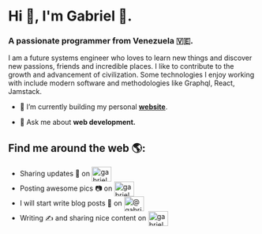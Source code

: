 <!-- 
<p align="left"> 
  <a href="https://twitter.com/gabrielbca15" target="blank">
    <img src="https://img.shields.io/twitter/follow/gabrielbca15?logo=twitter&style=for-the-badge" alt="gabrielbca15" />
  </a> 
</p> -->

<h1 align="left">Hi 👋, I'm Gabriel 🚀.</h1>
<h3 align="left">A passionate programmer from Venezuela 🇻🇪.</h3>

I am a future systems engineer who loves to learn new things and discover new passions, friends and incredible places. I like to contribute to the growth and advancement of civilization. Some technologies I enjoy working with include modern software and methodologies like Graphql, React, Jamstack. 



- 🌱 I’m currently building my personal **[website](https://testing-gaboland.vercel.app)**.

- 💬 Ask me about **web development.**

<!-- ### Blogs posts -->
<!-- BLOG-POST-LIST:START -->
<!-- BLOG-POST-LIST:END -->

## Find me around the web 🌎: 

<p align="left">
  <ul>
    <li>
      Sharing updates 💼 on
      <a href="https://linkedin.com/in/gabrielbencomo" target="blank">
        <img align="center" src="https://cdn.jsdelivr.net/npm/simple-icons@3.0.1/icons/linkedin.svg" alt="gabrielbencomo" height="30" width="40" />
      </a>
    </li>
    <li>
      Posting awesome pics 📷 on 
      <a href="https://instagram.com/gabrielba15" target="blank">
        <img align="center" src="https://cdn.jsdelivr.net/npm/simple-icons@3.0.1/icons/instagram.svg" alt="gabrielba15" height="30" width="40" />
      </a>
    </li>
    <li>
      I will start write blog posts 📝 on 
      <a href="https://medium.com/@gabrielbencomo" target="blank">
        <img align="center" src="https://cdn.jsdelivr.net/npm/simple-icons@3.0.1/icons/medium.svg" alt="@gabrielbencomo" height="30" width="40" />
      </a>
    </li>
    <li>
      Writing ✍️ and sharing nice content on 
      <a href="https://twitter.com/gabrielbca15" target="blank">
        <img align="center" src="https://cdn.jsdelivr.net/npm/simple-icons@3.0.1/icons/twitter.svg" alt="gabrielbca15" height="30" width="40" />
      </a>
    </li>
  </ul>
</p>

<!--
### Hi there 👋

**gabrielba15/gabrielba15** is a ✨ _special_ ✨ repository because its `README.md` (this file) appears on your GitHub profile.

Here are some ideas to get you started:

- 🔭 I’m currently working on ...
- 🌱 I’m currently learning ...
- 👯 I’m looking to collaborate on ...
- 🤔 I’m looking for help with ...
- 💬 Ask me about ...
- 📫 How to reach me: ...
- 😄 Pronouns: ...
- ⚡ Fun fact: ...
-->
